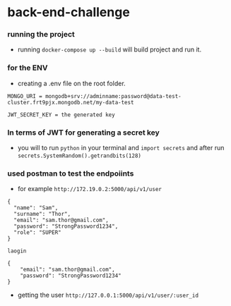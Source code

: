 # back-end-challenge

### running the project
- running `docker-compose up --build` will build project and run it.

### for the ENV
- creating a .env file on the root folder.
~~~
MONGO_URI = mongodb+srv://adminname:password@data-test-cluster.frt9pjx.mongodb.net/my-data-test

JWT_SECRET_KEY = the generated key
~~~
### In terms of JWT for generating a secret key
- you will to run `python` in your terminal and `import secrets` and after run `secrets.SystemRandom().getrandbits(128)`

### used postman to test the endpoiints
- for example `http://172.19.0.2:5000/api/v1/user`
~~~
{
  "name": "Sam",
  "surname": "Thor",
  "email": "sam.thor@gmail.com",
  "password": "StrongPassword1234",
  "role": "SUPER"
}

laogin 

{
    "email": "sam.thor@gmail.com",
    "password": "StrongPassword1234"
}
~~~
- getting the user `http://127.0.0.1:5000/api/v1/user/:user_id`